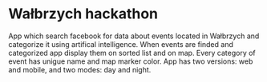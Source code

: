 # Wałbrzych hackathon
App which search facebook for data about events located in Wałbrzych and categorize it using artifical intelligence. When events are finded and categorized app display them on sorted list and on map. Every category of event has unigue name and map marker color. App has two versions: web and mobile, and two modes: day and night.
